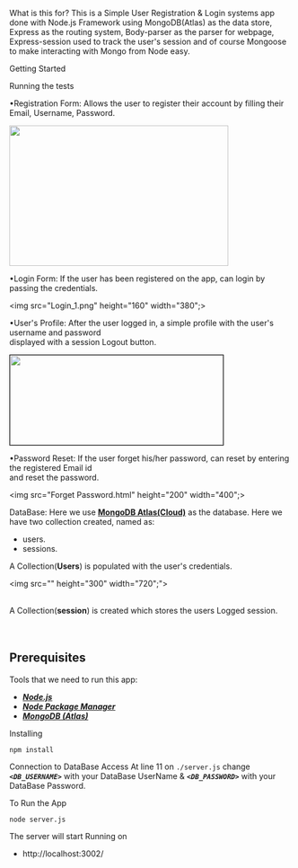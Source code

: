 </h1>

What is this for?
This is a Simple User Registration & Login systems app done with Node.js Framework using MongoDB(Atlas) as the data store, Express as the routing system, Body-parser as the parser for webpage, Express-session used  to track the user's session and of course Mongoose to make interacting with Mongo from Node easy.

Getting Started

Running the tests

•Registration Form:
Allows the user to register their account by filling their Email, Username, Password.

<img src="Registration.html" height="250" width="390">

•Login Form:
If the user has been registered on the app, can login by passing the credentials.

<img src="Login_1.png" height="160" width="380";>

•User's Profile:
After the user logged in, a simple profile with the user's username and password <br>displayed with a session Logout button.

<img src="registration.png" height="160" width="380" style="border: 1px solid black;">

•Password Reset:
If the user forget his/her password, can reset by entering the registered Email id <br>and reset the password.

<img src="Forget Password.html" height="200" width="400";>

DataBase:
Here we use **[MongoDB Atlas(Cloud)](https://www.mongodb.com/cloud/atlas)** as the database. Here we have two collection created, named as:
- users.
- sessions.

A Collection(**Users**) is populated with the user's credentials.

<img src="" height="300" width="720";"><br><br>

A Collection(**session**) is created which stores the users Logged session.
<br>
<br>
<br>

## Prerequisites
Tools that we need to run this app:

- ***[Node.js](https://nodejs.org/en/)***
- ***[Node Package Manager](https://www.npmjs.com/get-npm)***
- ***[MongoDB (Atlas)](https://www.mongodb.com/cloud/atlas)***

Installing
```
npm install
```
Connection to DataBase Access
At line 11 on ```./server.js``` change ***```<DB_USERNAME>```*** with your DataBase UserName & ***```<DB_PASSWORD>```*** with your DataBase Password.

To Run the App
```
node server.js
```

The server will start Running on
+ http://localhost:3002/
